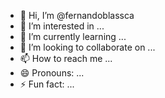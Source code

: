 - 👋 Hi, I’m @fernandoblassca
- 👀 I’m interested in ...
- 🌱 I’m currently learning ...
- 💞️ I’m looking to collaborate on ...
- 📫 How to reach me ...
- 😄 Pronouns: ...
- ⚡ Fun fact: ...

<!---
fernandoblassca/fernandoblassca is a ✨ special ✨ repository because its `README.md` (this file) appears on your GitHub profile.
You can click the Preview link to take a look at your changes.
--->

